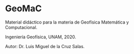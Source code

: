 # GeoMaC
Material didáctico para la materia de Geofísica Matemática y Computacional.

Ingeniería Geofísica, UNAM, 2020.

Autor: Dr. Luis Miguel de la Cruz Salas.
